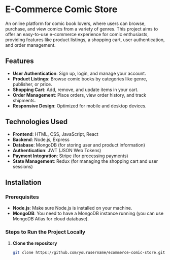 
# E-Commerce Comic Store

An online platform for comic book lovers, where users can browse, purchase, and view comics from a variety of genres. This project aims to offer an easy-to-use e-commerce experience for comic enthusiasts, providing features like product listings, a shopping cart, user authentication, and order management.

## Features

- **User Authentication**: Sign up, login, and manage your account.
- **Product Listings**: Browse comic books by categories like genre, publisher, or price.
- **Shopping Cart**: Add, remove, and update items in your cart.
- **Order Management**: Place orders, view order history, and track shipments.
- **Responsive Design**: Optimized for mobile and desktop devices.

## Technologies Used

- **Frontend**: HTML, CSS, JavaScript, React
- **Backend**: Node.js, Express
- **Database**: MongoDB (for storing user and product information)
- **Authentication**: JWT (JSON Web Tokens)
- **Payment Integration**: Stripe (for processing payments)
- **State Management**: Redux (for managing the shopping cart and user sessions)

## Installation

### Prerequisites

- **Node.js**: Make sure Node.js is installed on your machine.
- **MongoDB**: You need to have a MongoDB instance running (you can use MongoDB Atlas for cloud database).

### Steps to Run the Project Locally

1. **Clone the repository**

   ```bash
   git clone https://github.com/yourusername/ecommerce-comic-store.git
